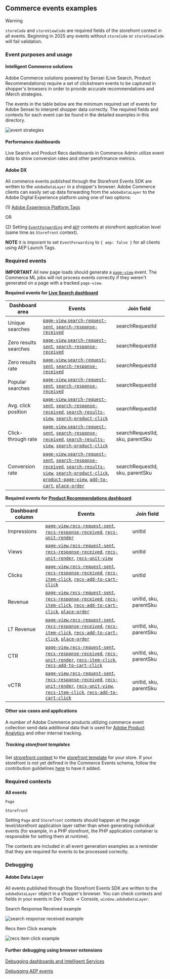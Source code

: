 ## Commerce events examples
> [!WARNING] 
> `storeCode` and `storeViewCode` are required fields of the storefront context in all events.  Beginning in 2025 any events without `storeCode` or `storeViewCode` will fail validation.  

### Event purposes and usage

#### Intelligent Commerce solutions

Adobe Commerce solutions powered by Sensei (Live Search, Product Recommendations) require a set of clickstream events to be captured in shopper's browsers in order to provide accurate recommendations and iMerch strategies.

The events in the table below are the minimum required set of events for Adobe Sensei to interpret shopper data correctly. The required fields and contexts for each event can be found in the detailed examples in this directory.

![event strategies](/examples/imerch_strategy_events.png)

#### Performance dashboards

Live Search and Product Recs dashboards in Commerce Admin utilize event data to show conversion rates and other perofrmance metrics.

#### Adobe DX

All commerce events published through the Storefront Events SDK are written to the `adobeDataLayer` in a shopper's browser. Adobe Commerce clients can easily set up data forwarding from the `adobeDataLayer` to the Adobe Digital Experience platform using one of two options:

(1) [Adobe Experience Platform Tags](https://experienceleague.adobe.com/docs/commerce-merchant-services/experience-platform-connector/event-forwarding/using-tags.html?lang=en)

OR

(2) Setting [`EventForwarding`](./example-contexts/mock-event-forwarding-context.md) and [`AEP`](./example-contexts/mock-aep-context.md) contexts at storefront application level (same time as `Storefront` context).

**NOTE** it is imporant to set `EventForwarding` to `{ aep: false }` for all clients using AEP Launch Tags.

### Required events

**IMPORTANT** All new page loads should generate a [`page-view`](./page-view.md) event. The Commerce ML jobs will not process events correctly if they weren't generated on a page with a tracked `page-view`.

**Required events for [Live Search dashboard](https://experienceleague.adobe.com/docs/commerce-merchant-services/live-search/live-search-admin/performance.html?lang=en)**

| Dashboard area        | Events                                                                                                                                                                                                                                                                                                                                                               | Join field           |
| --------------------- | -------------------------------------------------------------------------------------------------------------------------------------------------------------------------------------------------------------------------------------------------------------------------------------------------------------------------------------------------------------------- | -------------------- |
| Unique searches       | [`page-view`](./page-view.md),[`search-request-sent`](./search-request-sent.md), [`search-response-received`](./search-response-received.md)                                                                                                                                                                                                                         | searchRequestId      |
| Zero results searches | [`page-view`](./page-view.md),[`search-request-sent`](./search-request-sent.md), [`search-response-received`](./search-response-received.md)                                                                                                                                                                                                                         | searchRequestId      |
| Zero results rate     | [`page-view`](./page-view.md),[`search-request-sent`](./search-request-sent.md), [`search-response-received`](./search-response-received.md)                                                                                                                                                                                                                         | searchRequestId      |
| Popular searches      | [`page-view`](./page-view.md),[`search-request-sent`](./search-request-sent.md), [`search-response-received`](./search-response-received.md)                                                                                                                                                                                                                         | searchRequestId      |
| Avg. click position   | [`page-view`](./page-view.md),[`search-request-sent`](./search-request-sent.md), [`search-response-received`](./search-response-received.md), [`search-results-view`](./search-results-view.md), [`search-product-click`](./search-product-click.md)                                                                                                                 | searchRequestId      |
| Click-through rate    | [`page-view`](./page-view.md),[`search-request-sent`](./search-request-sent.md), [`search-response-received`](./search-response-received.md), [`search-results-view`](./search-results-view.md), [`search-product-click`](./search-product-click.md)                                                                                                                 | searchRequestId, sku, parentSku |
| Conversion rate       | [`page-view`](./page-view.md),[`search-request-sent`](./search-request-sent.md), [`search-response-received`](./search-response-received.md), [`search-results-view`](./search-results-view.md), [`search-product-click`](./search-product-click.md), [`product-page-view`](./product-page-view.md), [`add-to-cart`](./add-to-cart.md), [`place-order`](./place-order.md) | searchRequestId, sku, parentSku |

**Required events for [Product Recommendations dashboard](https://experienceleague.adobe.com/docs/commerce-merchant-services/product-recommendations/admin/workspace.html?lang=en)**

| Dashboard column | Events                                                                                                                                                                                                                                                                                                                        | Join field  |
| ---------------- | ----------------------------------------------------------------------------------------------------------------------------------------------------------------------------------------------------------------------------------------------------------------------------------------------------------------------------- | ----------- |
| Impressions      | [`page-view`](./page-view.md),[`recs-request-sent`](./recs-request-sent.md), [`recs-response-received`](./recs-response-received.md), [`recs-unit-render`](./recs-unit-view.md)                                                                                                                                               | unitId      |
| Views            | [`page-view`](./page-view.md),[`recs-request-sent`](./recs-request-sent.md), [`recs-response-received`](./recs-response-received.md), [`recs-unit-render`](./recs-unit-render.md), [`recs-unit-view`](./recs-unit-view.md)                                                                                                    | unitId      |
| Clicks           | [`page-view`](./page-view.md),[`recs-request-sent`](./recs-request-sent.md), [`recs-response-received`](./recs-response-received.md), [`recs-item-click`](./recs-item-click.md), [`recs-add-to-cart-click`](./recs-item-add-to-cart.md)                                                                                       | unitId      |
| Revenue          | [`page-view`](./page-view.md),[`recs-request-sent`](./recs-request-sent.md), [`recs-response-received`](./recs-response-received.md), [`recs-item-click`](./recs-item-click.md), [`recs-add-to-cart-click`](./recs-item-add-to-cart.md), [`place-order`](./place-order.md)                                                    | unitId, sku, parentSku |
| LT Revenue       | [`page-view`](./page-view.md),[`recs-request-sent`](./recs-request-sent.md), [`recs-response-received`](./recs-response-received.md), [`recs-item-click`](./recs-item-click.md), [`recs-add-to-cart-click`](./recs-item-add-to-cart.md), [`place-order`](./place-order.md)                                                    | unitId, sku, parentSku |
| CTR              | [`page-view`](./page-view.md),[`recs-request-sent`](./recs-request-sent.md), [`recs-response-received`](./recs-response-received.md), [`recs-unit-render`](./recs-unit-render.md), [`recs-item-click`](./recs-item-click.md), [`recs-add-to-cart-click`](./recs-item-add-to-cart.md)                                          | unitId, sku, parentSku |
| vCTR             | [`page-view`](./page-view.md),[`recs-request-sent`](./recs-request-sent.md), [`recs-response-received`](./recs-response-received.md), [`recs-unit-render`](./recs-unit-render.md), [`recs-unit-view`](./recs-unit-view.md), [`recs-item-click`](./recs-item-click.md), [`recs-add-to-cart-click`](./recs-item-add-to-cart.md) | unitId, sku, parentSku |

#### Other use cases and applications

A number of Adobe Commerce products utilizing commerce event collection send data additional data that is used for [Adobe Product Analytics](https://business.adobe.com/products/product-analytics/adobe-product-analytics.html) and other internal tracking.

##### Tracking storefront templates

Set [strorefront context](./example-contexts/mock-storefront-context.md) to the [storefront template](../../packages/storefront-events-sdk/src/types/schemas/storefrontInstance.ts) for your store. If your storefront is not yet defined in the Commerce Events schema, follow the contribution guildelines [here](../../CONTRIBUTING.md) to have it added.

### Required contexts

**All events**

`Page`

`Storefront`

Setting `Page` and `Storefront` contexts should happen at the page level/storefront application layer rather than when generating individual events (for example, in a PHP storefront, the PHP application container is responsible for setting them at runtime).

The contexts are included in all event generation examples as a reminder that they are required for events to be processed correctly.

### Debugging

#### Adobe Data Layer

All events published through the Storefront Events SDK are written to the `adobeDataLayer` object in a shopper's browser. You can check contexts and fields in your events in Dev Tools -> Console, `window.adobeDataLayer`.

Search Response Received example

![search response received example](/examples/search_response_received.png)

Recs Item Click example

![recs item click example](/examples/recs_item_click.png)

#### Further debugging using browser extensions

[Debugging dashboards and Intelligent Services](./snowplow-debugger/README.md)

[Debugging AEP events](./aep-debugger/README.md)
